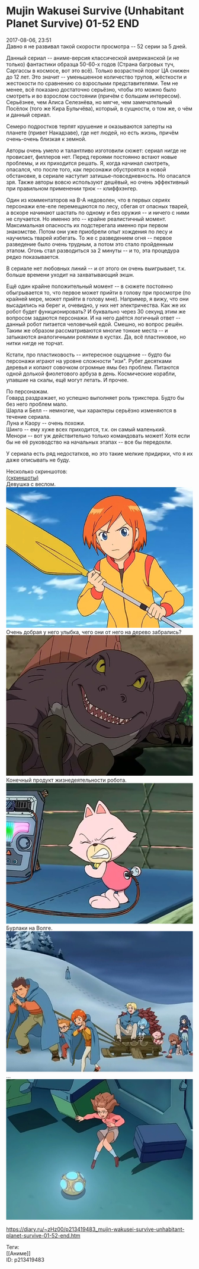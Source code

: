 Mujin Wakusei Survive (Unhabitant Planet Survive) 01-52 END
============================================================

   
 2017-08-06, 23:51   
  Давно я не развивал такой скорости просмотра -- 52 серии за 5 дней.   
   
 Данный сериал -- аниме-версия классической американской (и не только) фантастики образца 50-60-х годов (Страна багровых туч, Саргассы в космосе, вот это всё). Только возрастной порог ЦА снижен до 12 лет. Это значит -- уменьшенное количество трупов, жёсткости и жестокости по сравнению со взрослыми представителями. Тем не менее, всё показано достаточно серьёзно, чтобы это можно было смотреть и во взрослом состоянии (причём с большим интересом). Серьёзнее, чем Алиса Селезнёва, но мягче, чем замечательный Посёлок (того же Кира Булычёва), который, в сущности, о том же, о чём и данный сериал.   
   
 Семеро подростков терпят крушение и оказываются заперты на планете (привет Накадзаве), где нет людей, но есть жизнь, причём очень-очень близкая к земной.   
   
 Авторы очень умело и талантливо изготовили сюжет: сериал нигде не провисает, филлеров нет. Перед героями постоянно встают новые проблемы, и их приходится решать. Я, когда начинал смотреть, опасался, что после того, как персонажи обустроятся в новой обстановке, в сериале наступит затишье-повседневность. Но опасался зря. Также авторы вовсю используют дешёвый, но очень эффективный при правильном применении трюк -- клиффхэнгер.   
   
 Один из комментаторов на В-А недоволен, что в первых сериях персонажи еле-еле перемещаются по лесу, сбегая от опасных тварей, а вскоре начинают шастать по одному и без оружия -- и ничего с ними не случается. Но именно это -- крайне реалистичный момент. Максимальная опасность их подстерегала именно при первом знакомстве. Потом они уже приобрели опыт хождения по лесу и научились тварей избегать. То же с разведением огня -- первое разведение было очень трудным, а потом это стало пройденным этапом. Огонь стал разводиться за 2 минуты -- и то, эта процедура редко показывается.   
   
 В сериале нет любовных линий -- и от этого он очень выигрывает, т.к. больше времени уходит на захватывающий экшн.   
   
 Ещё один крайне положительный момент -- в сюжете постоянно обыгрывается то, что первое может прийти в голову при просмотре (по крайней мере, может прийти в голову мне). Например, я вижу, что они высадились на берег и, очевидно, у них нет электричества. Как же их робот будет функционировать? И буквально через 30 секунд этим же вопросом задаются персонажи. И на него даётся логичный ответ -- данный робот питается человечьей едой. Смешно, но вопрос решён. Таким же образом рассматриваются многие тонкие места -- и затыкаются аналогичными роялями в кустах. Да, всё пластиковое, но нитки нигде не торчат.   
   
 Кстати, про пластиковость -- интересное ощущение -- будто бы персонажи играют на уровне сложности "изи". Рубят десятками деревья и копают совочком огромные ямы без проблем. Питаются одной долькой фиолетового арбуза в день. Космические корабли, упавшие на скалы, ещё могут летать. И прочее.   
   
 По персонажам.   
 Говард раздражает, но успешно выполняет роль трикстера. Будто бы без него проблем мало.   
 Шарла и Белл -- немногие, чьи характеры серьёзно изменяются в течение сериала.   
 Луна и Каору -- очень похожи.   
 Шинго -- ему хуже всех приходится, т.к. он самый маленький.   
 Менори -- вот уж действительно только командовать может! Хотя если бы не её руководство на начальных этапах -- все бы передохли.   
   
 У сериала есть ряд недостатков, но это такие мелкие придирки, что я их даже описывать не буду.   
   
 Несколько скриншотов:   
   [(скриншоты)](https://zHz00.diary.ru/p213419483.htm?index=1#linkmore213419483m1)      
 Девушка с веслом.   
 ![](pics/zZh7Aqg.jpg)   
 Очень добрая у него улыбка, чего они от него на дерево забрались?   
 ![](pics/WQsxdV1.jpg)   
 Конечный продукт жизнедеятельности робота.   
 ![](pics/oSBPCiX.jpg)   
 Бурлаки на Волге.   
 ![](pics/oRdX5Oh.jpg)   
 ...   
 ![](pics/ib4Iv3B.jpg)   
      
    
 <https://diary.ru/~zHz00/p213419483_mujin-wakusei-survive-unhabitant-planet-survive-01-52-end.htm>   
   
 Теги:   
 [[Аниме]]   
 ID: p213419483